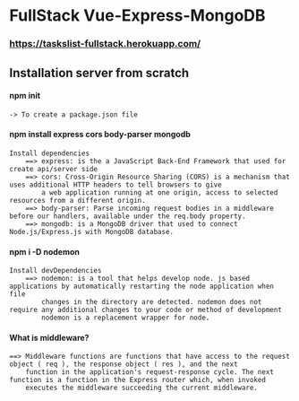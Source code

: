 # FullStack Vue-Express-MongoDB

### https://taskslist-fullstack.herokuapp.com/

## Installation server from scratch

#### npm init
    -> To create a package.json file
#### npm install express cors body-parser mongodb  
    Install dependencies
        ==> express: is the a JavaScript Back-End Framework that used for create api/server side
        ==> cors: Cross-Origin Resource Sharing (CORS) is a mechanism that uses additional HTTP headers to tell browsers to give 
            a web application running at one origin, access to selected resources from a different origin.
        ==> body-parser: Parse incoming request bodies in a middleware before our handlers, available under the req.body property.
        ==> mongodb: is a MongoDB driver that used to connect Node.js/Express.js with MongoDB database.
#### npm i -D nodemon
    Install devDependencies
        ==> nodemon: is a tool that helps develop node. js based applications by automatically restarting the node application when file
            changes in the directory are detected. nodemon does not require any additional changes to your code or method of development
            nodemon is a replacement wrapper for node.


#### What is middleware?
    ==> Middleware functions are functions that have access to the request object ( req ), the response object ( res ), and the next
        function in the application's request-response cycle. The next function is a function in the Express router which, when invoked
        executes the middleware succeeding the current middleware.


